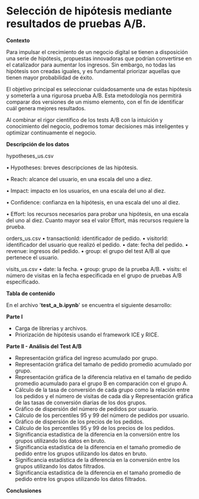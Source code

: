 # Selección de hipótesis mediante resultados de pruebas A/B.

__Contexto__

Para impulsar el crecimiento de un negocio digital se tienen a disposición una serie de hipótesis, propuestas innovadoras que podrían convertirse en el catalizador para aumentar los ingresos. Sin embargo, no todas las hipótesis son creadas iguales, y es fundamental priorizar aquellas que tienen mayor probabilidad de éxito.

El objetivo principal es seleccionar cuidadosamente una de estas hipótesis y someterla a una rigurosa prueba A/B. Esta metodología nos permitirá comparar dos versiones de un mismo elemento, con el fin de identificar cuál genera mejores resultados.

Al combinar el rigor científico de los tests A/B con la intuición y conocimiento del negocio, podremos tomar decisiones más inteligentes y optimizar continuamente el negocio.

__Descripción de los datos__

hypotheses_us.csv

•	Hypotheses: breves descripciones de las hipótesis.

•	Reach: alcance del usuario, en una escala del uno a diez.

•	Impact: impacto en los usuarios, en una escala del uno al diez.

•	Confidence: confianza en la hipótesis, en una escala del uno al diez.

•	Effort: los recursos necesarios para probar una hipótesis, en una escala del uno al diez. Cuanto mayor sea el valor Effort, más recursos requiere la prueba.

orders_us.csv
•	transactionId: identificador de pedido.
•	visitorId: identificador del usuario que realizó el pedido.
•	date: fecha del pedido.
•	revenue: ingresos del pedido.
•	group: el grupo del test A/B al que pertenece el usuario.

visits_us.csv
•	date: la fecha.
•	group: grupo de la prueba A/B.
•	visits: el número de visitas en la fecha especificada en el grupo de pruebas A/B especificado.

__Tabla de contenido__

En el archivo '__test_a_b.ipynb__' se encuentra el siguiente desarrollo: 

__Parte I__
- Carga de librerias y archivos.
- Priorización de hipótesis usando el framework ICE y RICE.

__Parte II - Análisis del Test A/B__
- Representación gráfica del ingreso acumulado por grupo.
- Representación gráfica del tamaño de pedido promedio acumulado por grupo.
- Representación gráfica de la diferencia relativa en el tamaño de pedido promedio acumulado para el grupo B en comparación con el grupo A.
- Cálculo de la tasa de conversión de cada grupo como la relación entre los pedidos y el número de visitas de cada día y Representación gráfica de las tasas de conversión diarias de los dos grupos.
- Gráfico de dispersión del número de pedidos por usuario.
- Cálculo de los percentiles 95 y 99 del número de pedidos por usuario.
- Gráfico de dispersión de los precios de los pedidos.
- Cálculo de los percentiles 95 y 99 de los precios de los pedidos.
- Significancia estadística de la diferencia en la conversión entre los grupos utilizando los datos en bruto.
- Significancia estadística de la diferencia en el tamaño promedio de pedido entre los grupos utilizando los datos en bruto.
- Significancia estadística de la diferencia en la conversión entre los grupos utilizando los datos filtrados.
- Significancia estadística de la diferencia en el tamaño promedio de pedido entre los grupos utilizando los datos filtrados.

__Conclusiones__  












